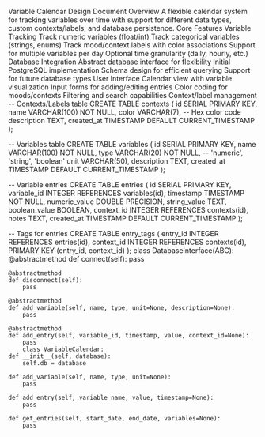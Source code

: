 Variable Calendar Design Document
Overview
A flexible calendar system for tracking variables over time with support for different data types, custom contexts/labels, and database persistence.
Core Features
Variable Tracking
Track numeric variables (float/int)
Track categorical variables (strings, enums)
Track mood/context labels with color associations
Support for multiple variables per day
Optional time granularity (daily, hourly, etc.)
Database Integration
Abstract database interface for flexibility
Initial PostgreSQL implementation
Schema design for efficient querying
Support for future database types
User Interface
Calendar view with variable visualization
Input forms for adding/editing entries
Color coding for moods/contexts
Filtering and search capabilities
Context/label management
-- Contexts/Labels table
CREATE TABLE contexts (
    id SERIAL PRIMARY KEY,
    name VARCHAR(100) NOT NULL,
    color VARCHAR(7),  -- Hex color code
    description TEXT,
    created_at TIMESTAMP DEFAULT CURRENT_TIMESTAMP
);

-- Variables table
CREATE TABLE variables (
    id SERIAL PRIMARY KEY,
    name VARCHAR(100) NOT NULL,
    type VARCHAR(20) NOT NULL,  -- 'numeric', 'string', 'boolean'
    unit VARCHAR(50),
    description TEXT,
    created_at TIMESTAMP DEFAULT CURRENT_TIMESTAMP
);

-- Variable entries
CREATE TABLE entries (
    id SERIAL PRIMARY KEY,
    variable_id INTEGER REFERENCES variables(id),
    timestamp TIMESTAMP NOT NULL,
    numeric_value DOUBLE PRECISION,
    string_value TEXT,
    boolean_value BOOLEAN,
    context_id INTEGER REFERENCES contexts(id),
    notes TEXT,
    created_at TIMESTAMP DEFAULT CURRENT_TIMESTAMP
);

-- Tags for entries
CREATE TABLE entry_tags (
    entry_id INTEGER REFERENCES entries(id),
    context_id INTEGER REFERENCES contexts(id),
    PRIMARY KEY (entry_id, context_id)
);
class DatabaseInterface(ABC):
    @abstractmethod
    def connect(self):
        pass
    
    @abstractmethod
    def disconnect(self):
        pass
    
    @abstractmethod
    def add_variable(self, name, type, unit=None, description=None):
        pass
    
    @abstractmethod
    def add_entry(self, variable_id, timestamp, value, context_id=None):
        pass
        class VariableCalendar:
    def __init__(self, database):
        self.db = database
        
    def add_variable(self, name, type, unit=None):
        pass
        
    def add_entry(self, variable_name, value, timestamp=None):
        pass
        
    def get_entries(self, start_date, end_date, variables=None):
        pass